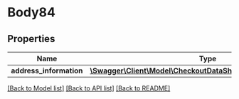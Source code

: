 # Body84

## Properties
Name | Type | Description | Notes
------------ | ------------- | ------------- | -------------
**address_information** | [**\Swagger\Client\Model\CheckoutDataShippingInformationInterface**](CheckoutDataShippingInformationInterface.md) |  | 

[[Back to Model list]](../README.md#documentation-for-models) [[Back to API list]](../README.md#documentation-for-api-endpoints) [[Back to README]](../README.md)


